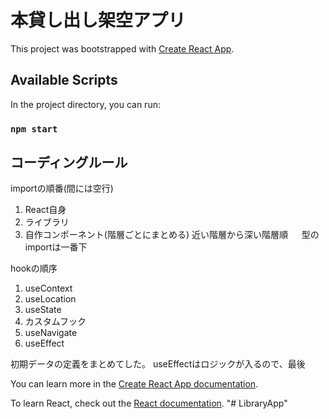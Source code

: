 # 本貸し出し架空アプリ

This project was bootstrapped with [Create React App](https://github.com/facebook/create-react-app).

## Available Scripts

In the project directory, you can run:

### `npm start`


## コーディングルール
importの順番(間には空行)
1. React自身
2. ライブラリ
3. 自作コンポーネント(階層ごとにまとめる)
   近い階層から深い階層順
　 型のimportは一番下


hookの順序
1. useContext
2. useLocation
3. useState
4. カスタムフック
5. useNavigate
5. useEffect

初期データの定義をまとめてした。
useEffectはロジックが入るので、最後


You can learn more in the [Create React App documentation](https://facebook.github.io/create-react-app/docs/getting-started).

To learn React, check out the [React documentation](https://reactjs.org/).
"# LibraryApp" 


